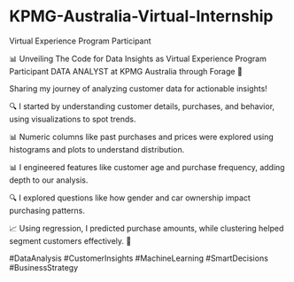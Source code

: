 # KPMG-Australia-Virtual-Internship
Virtual Experience Program Participant


📊 Unveiling The Code for Data Insights as Virtual Experience Program Participant DATA ANALYST at KPMG Australia through Forage  🚀



Sharing my journey of analyzing customer data for actionable insights! 



🔍 I started by understanding customer details, purchases, and behavior, using visualizations to spot trends.



📊 Numeric columns like past purchases and prices were explored using histograms and plots to understand distribution.



📊 I engineered features like customer age and purchase frequency, adding depth to our analysis.



🔍 I explored questions like how gender and car ownership impact purchasing patterns.



📈 Using regression, I predicted purchase amounts, while clustering helped segment customers effectively. 🎯



#DataAnalysis #CustomerInsights #MachineLearning #SmartDecisions #BusinessStrategy